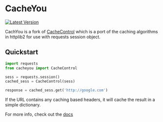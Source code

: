 
# CacheYou

[![Latest Version](https://img.shields.io/pypi/v/cacheyou.svg)](https://pypi.python.org/pypi/cacheyou)

CachYou is a fork of [CacheControl] which is a port of the caching algorithms in httplib2 for use with
requests session object.

[CacheControl]: https://github.com/ionrock/cachecontrol

## Quickstart

```python
import requests
from cacheyou import CacheControl

sess = requests.session()
cached_sess = CacheControl(sess)

response = cached_sess.get('http://google.com')
```

If the URL contains any caching based headers, it will cache the
result in a simple dictionary.

For more info, check out the [docs]

[docs]: http://cachecontrol.readthedocs.org/en/latest/
